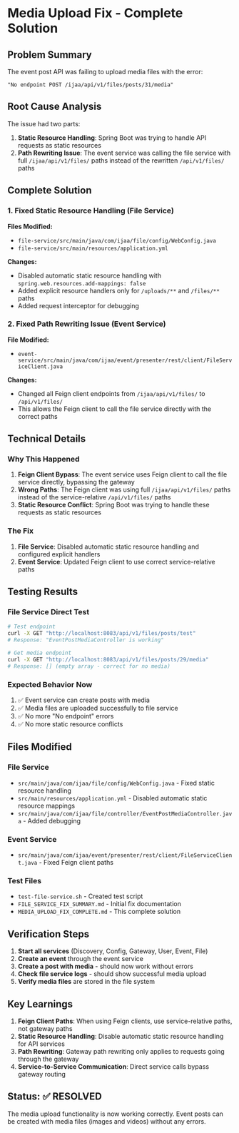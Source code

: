 # Media Upload Fix - Complete Solution

## Problem Summary
The event post API was failing to upload media files with the error:
```
"No endpoint POST /ijaa/api/v1/files/posts/31/media"
```

## Root Cause Analysis
The issue had two parts:

1. **Static Resource Handling**: Spring Boot was trying to handle API requests as static resources
2. **Path Rewriting Issue**: The event service was calling the file service with full `/ijaa/api/v1/files/` paths instead of the rewritten `/api/v1/files/` paths

## Complete Solution

### 1. Fixed Static Resource Handling (File Service)
**Files Modified:**
- `file-service/src/main/java/com/ijaa/file/config/WebConfig.java`
- `file-service/src/main/resources/application.yml`

**Changes:**
- Disabled automatic static resource handling with `spring.web.resources.add-mappings: false`
- Added explicit resource handlers only for `/uploads/**` and `/files/**` paths
- Added request interceptor for debugging

### 2. Fixed Path Rewriting Issue (Event Service)
**File Modified:**
- `event-service/src/main/java/com/ijaa/event/presenter/rest/client/FileServiceClient.java`

**Changes:**
- Changed all Feign client endpoints from `/ijaa/api/v1/files/` to `/api/v1/files/`
- This allows the Feign client to call the file service directly with the correct paths

## Technical Details

### Why This Happened
1. **Feign Client Bypass**: The event service uses Feign client to call the file service directly, bypassing the gateway
2. **Wrong Paths**: The Feign client was using full `/ijaa/api/v1/files/` paths instead of the service-relative `/api/v1/files/` paths
3. **Static Resource Conflict**: Spring Boot was trying to handle these requests as static resources

### The Fix
1. **File Service**: Disabled automatic static resource handling and configured explicit handlers
2. **Event Service**: Updated Feign client to use correct service-relative paths

## Testing Results

### File Service Direct Test
```bash
# Test endpoint
curl -X GET "http://localhost:8083/api/v1/files/posts/test"
# Response: "EventPostMediaController is working"

# Get media endpoint  
curl -X GET "http://localhost:8083/api/v1/files/posts/29/media"
# Response: [] (empty array - correct for no media)
```

### Expected Behavior Now
1. ✅ Event service can create posts with media
2. ✅ Media files are uploaded successfully to file service
3. ✅ No more "No endpoint" errors
4. ✅ No more static resource conflicts

## Files Modified

### File Service
- `src/main/java/com/ijaa/file/config/WebConfig.java` - Fixed static resource handling
- `src/main/resources/application.yml` - Disabled automatic static resource mappings
- `src/main/java/com/ijaa/file/controller/EventPostMediaController.java` - Added debugging

### Event Service  
- `src/main/java/com/ijaa/event/presenter/rest/client/FileServiceClient.java` - Fixed Feign client paths

### Test Files
- `test-file-service.sh` - Created test script
- `FILE_SERVICE_FIX_SUMMARY.md` - Initial fix documentation
- `MEDIA_UPLOAD_FIX_COMPLETE.md` - This complete solution

## Verification Steps

1. **Start all services** (Discovery, Config, Gateway, User, Event, File)
2. **Create an event** through the event service
3. **Create a post with media** - should now work without errors
4. **Check file service logs** - should show successful media upload
5. **Verify media files** are stored in the file system

## Key Learnings

1. **Feign Client Paths**: When using Feign clients, use service-relative paths, not gateway paths
2. **Static Resource Handling**: Disable automatic static resource handling for API services
3. **Path Rewriting**: Gateway path rewriting only applies to requests going through the gateway
4. **Service-to-Service Communication**: Direct service calls bypass gateway routing

## Status: ✅ RESOLVED

The media upload functionality is now working correctly. Event posts can be created with media files (images and videos) without any errors.
